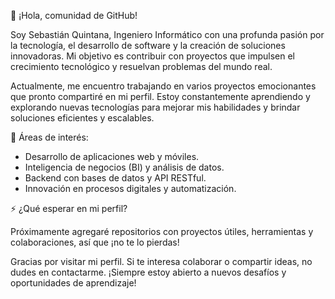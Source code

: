 👋 ¡Hola, comunidad de GitHub!

Soy Sebastián Quintana, Ingeniero Informático con una profunda pasión por la tecnología, el desarrollo de software y la creación de soluciones innovadoras. Mi objetivo es contribuir con proyectos que impulsen el crecimiento tecnológico y resuelvan problemas del mundo real.

Actualmente, me encuentro trabajando en varios proyectos emocionantes que pronto compartiré en mi perfil. Estoy constantemente aprendiendo y explorando nuevas tecnologías para mejorar mis habilidades y brindar soluciones eficientes y escalables.

🔧 Áreas de interés:

- Desarrollo de aplicaciones web y móviles.
- Inteligencia de negocios (BI) y análisis de datos.
- Backend con bases de datos y API RESTful.
- Innovación en procesos digitales y automatización.

⚡ ¿Qué esperar en mi perfil?

Próximamente agregaré repositorios con proyectos útiles, herramientas y colaboraciones, así que ¡no te lo pierdas!

Gracias por visitar mi perfil. Si te interesa colaborar o compartir ideas, no dudes en contactarme. ¡Siempre estoy abierto a nuevos desafíos y oportunidades de aprendizaje!
